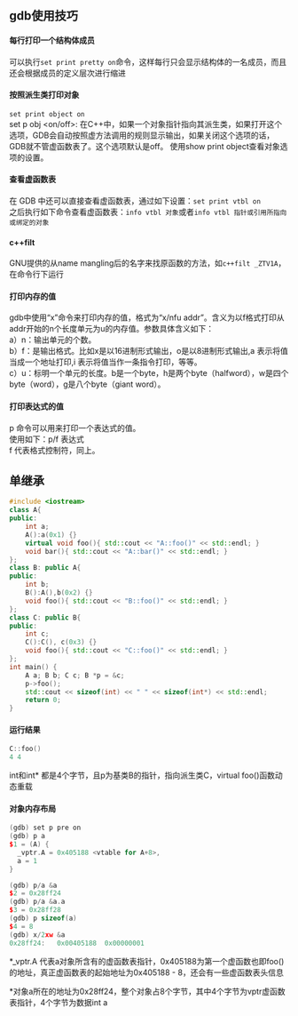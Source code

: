 
## gdb使用技巧
#### 每行打印一个结构体成员
可以执行`set print pretty on`命令，这样每行只会显示结构体的一名成员，而且还会根据成员的定义层次进行缩进

#### 按照派生类打印对象
`set print object on`<br>
set p obj <on/off>: 在C++中，如果一个对象指针指向其派生类，如果打开这个选项，GDB会自动按照虚方法调用的规则显示输出，如果关闭这个选项的话，GDB就不管虚函数表了。这个选项默认是off。 使用show print object查看对象选项的设置。

#### 查看虚函数表
在 GDB 中还可以直接查看虚函数表，通过如下设置：`set print vtbl on`<br>
之后执行如下命令查看虚函数表：`info vtbl 对象`或者`info vtbl 指针或引用所指向或绑定的对象`

#### c++filt
GNU提供的从name mangling后的名字来找原函数的方法，如`c++filt _ZTV1A`，在命令行下运行

#### 打印内存的值
gdb中使用“x”命令来打印内存的值，格式为“x/nfu addr”。含义为以f格式打印从addr开始的n个长度单元为u的内存值。参数具体含义如下：<br>
 a）n：输出单元的个数。<br>
 b）f：是输出格式。比如x是以16进制形式输出，o是以8进制形式输出,a 表示将值当成一个地址打印,i 表示将值当作一条指令打印，等等。<br>
 c）u：标明一个单元的长度。b是一个byte，h是两个byte（halfword），w是四个byte（word），g是八个byte（giant word）。

#### 打印表达式的值
p 命令可以用来打印一个表达式的值。<br>
使用如下：p/f 表达式<br>
f 代表格式控制符，同上。

## 单继承
```c++
#include <iostream>
class A{
public:
    int a;
    A():a(0x1) {}
    virtual void foo(){ std::cout << "A::foo()" << std::endl; }
    void bar(){ std::cout << "A::bar()" << std::endl; }
};
class B: public A{
public:
    int b;
    B():A(),b(0x2) {}
    void foo(){ std::cout << "B::foo()" << std::endl; }
};
class C: public B{
public:
    int c;
    C():C(), c(0x3) {}
    void foo(){ std::cout << "C::foo()" << std::endl; }
};
int main() {
    A a; B b; C c; B *p = &c;
    p->foo();
    std::cout << sizeof(int) << " " << sizeof(int*) << std::endl;
    return 0;
}
```

#### 运行结果

```c++
C::foo()
4 4
```
int和int* 都是4个字节，且p为基类B的指针，指向派生类C，virtual foo()函数动态重载

#### 对象内存布局
 
```c++
(gdb) set p pre on
(gdb) p a
$1 = (A) {
  _vptr.A = 0x405188 <vtable for A+8>, 
  a = 1
}

(gdb) p/a &a 
$2 = 0x28ff24
(gdb) p/a &a.a  
$3 = 0x28ff28
(gdb) p sizeof(a)
$4 = 8
(gdb) x/2xw &a
0x28ff24:	0x00405188	0x00000001
```
*_vptr.A 代表a对象所含有的虚函数表指针，0x405188为第一个虚函数也即foo()的地址，真正虚函数表的起始地址为0x405188 - 8，还会有一些虚函数表头信息

*对象a所在的地址为0x28ff24，整个对象占8个字节，其中4个字节为vptr虚函数表指针，4个字节为数据int a

